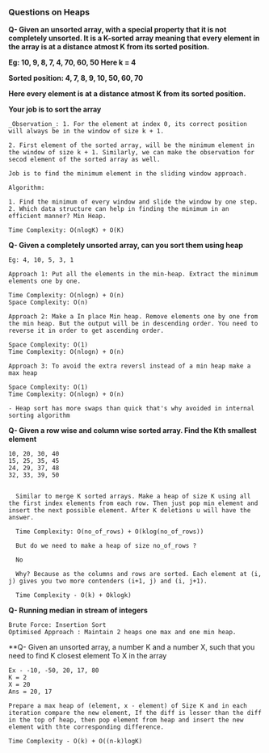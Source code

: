 
### Questions on Heaps

**Q- Given an unsorted array, with a special property that it is not completely unsorted. It is a K-sorted array meaning that 
every element in the array is at a distance atmost K from its sorted position.**
  
  **Eg: 10, 9, 8, 7, 4, 70, 60, 50      Here k = 4**
  
  **Sorted position: 4, 7, 8, 9, 10, 50, 60, 70**
  
  **Here every element is at a distance atmost K from its sorted position.**
  
  **Your job is to sort the array**
  
    _Observation_: 1. For the element at index 0, its correct position will always be in the window of size k + 1.

    2. First element of the sorted array, will be the minimum element in the window of size k + 1. Similarly, we can make the observation for secod element of the sorted array as well.

    Job is to find the minimum element in the sliding window approach. 

    Algorithm:

    1. Find the minimum of every window and slide the window by one step.
    2. Which data structure can help in finding the minimum in an efficient manner? Min Heap.

    Time Complexity: O(nlogK) + O(K)

**Q- Given a completely unsorted array, can you sort them using heap**

    Eg: 4, 10, 5, 3, 1

    Approach 1: Put all the elements in the min-heap. Extract the minimum elements one by one. 

    Time Complexity: O(nlogn) + O(n)
    Space Complexity: O(n)

    Approach 2: Make a In place Min heap. Remove elements one by one from the min heap. But the output will be in descending order. You need to reverse it in order to get ascending order.

    Space Complexity: O(1)
    Time Complexity: O(nlogn) + O(n)

    Approach 3: To avoid the extra reversl instead of a min heap make a max heap

    Space Complexity: O(1)
    Time Complexity: O(nlogn) + O(n)

    - Heap sort has more swaps than quick that's why avoided in internal sorting algorithm
  
  
**Q- Given a row wise and column wise sorted array. Find the Kth smallest element**

    10, 20, 30, 40
    15, 25, 35, 45
    24, 29, 37, 48
    32, 33, 39, 50


      Similar to merge K sorted arrays. Make a heap of size K using all the first index elements from each row. Then just pop min element and insert the next possible element. After K deletions u will have the answer.

      Time Complexity: O(no_of_rows) + O(klog(no_of_rows))

      But do we need to make a heap of size no_of_rows ?

      No

      Why? Because as the columns and rows are sorted. Each element at (i, j) gives you two more contenders (i+1, j) and (i, j+1).

      Time Complexity - O(k) + Oklogk)
  
  
  
**Q- Running median in stream of integers**

    Brute Force: Insertion Sort
    Optimised Approach : Maintain 2 heaps one max and one min heap.
    


**Q- Given an unsorted array, a number K and a number X, such that you need to find K closest element To X in the array

    Ex - -10, -50, 20, 17, 80
    K = 2
    X = 20
    Ans = 20, 17

    Prepare a max heap of (element, x - element) of Size K and in each iteration compare the new element, If the diff is lesser than the diff in the top of heap, then pop element from heap and insert the new element with thte corresponding difference.

    Time Complexity - O(k) + O((n-k)logK)
  
  
